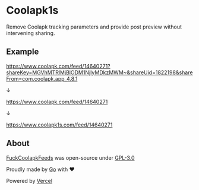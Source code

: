# Coolapk1s

Remove Coolapk tracking parameters and provide post preview without intervening sharing.

## Example

https://www.coolapk.com/feed/14640271?shareKey=MGVhMTRlMjBlODM1NjIyMDkzMWM~&shareUid=1822198&shareFrom=com.coolapk.app_4.8.1

↓

https://www.coolapk.com/feed/14640271

↓

https://www.coolapk1s.com/feed/14640271

## About

[FuckCoolapkFeeds](https://github.com/XiaoMengXinX/FuckCoolapkFeeds) was open-source under [GPL-3.0](https://github.com/XiaoMengXinX/FuckCoolapkFeeds/blob/master/LICENSE)

Proudly made by [Go](https://go.dev) with ❤️

Powered by [Vercel](https://vercel.com)